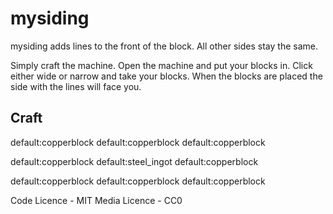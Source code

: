 mysiding
========

mysiding adds lines to the front of the block. All other sides stay the same.

Simply craft the machine. Open the machine and put your blocks in. Click either wide or narrow and take your blocks.
When the blocks are placed the side with the lines will face you.

Craft
-------

default:copperblock	default:copperblock	default:copperblock

default:copperblock	default:steel_ingot	default:copperblock

default:copperblock	default:copperblock	default:copperblock


Code Licence - MIT
Media Licence - CC0

